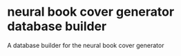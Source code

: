# neural book cover generator database builder
 A database builder for the neural book cover generator
